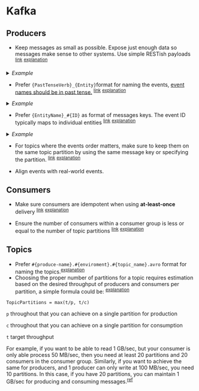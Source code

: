 # Kafka

## Producers

- <a name="keep-small-messages"></a>
  Keep messages as small as possible. Expose just enough data so messages make sense to other systems. Use simple RESTish payloads <sup>[link](#keep-small-messages)</sup> <sup>[explanation](https://martinfowler.com/articles/microservices.html#SmartEndpointsAndDumbPipes)</sup>

<details>
  <summary><em>Example</em></summary>


```javascript
// Bad
{
  "type": "record",
  "name": "published_recipe",
  "fields": [{
    "name": "published_at",
    "type":  {
      "type": "long",
      "logicalType": "timestamp-micros"
    },
    {
      "name": "first_approved_at",
      "type": ["null", {
         "type": "long",
         "logicalType": "timestamp-micros"
      }],
      "default": null
    }]
}

// Good
{
  "type": "record",
  "name": "published_recipe",
  "fields": [{
    "name": "published_at",
    "type":  {
      "type": "long",
      "logicalType": "timestamp-micros"
    }}]
}},
```

</details>

- <a name="events-name-past-tense"></a>
  Prefer `{PastTenseVerb}_{Entity}`format for naming the events, [event names should be in past tense.](https://danielwhittaker.me/2014/10/18/6-code-smells-cqrs-events-avoid/) <sup>[link](#events-name-past-tense)</sup> <sup>[explanation](https://danielwhittaker.me/2014/10/18/6-code-smells-cqrs-events-avoid)</sup>

<details>
  <summary><em>Example</em></summary>


```javascript
// Bad
{
  "type": "record",
  "name": "publishing_recipe"
}

// Good
{
  "type": "record",
  "name": "published_recipe"
}
```

</details>

- <a name="topic-message-key"></a>
  Prefer `{EntityName}_#{ID}` as format of messages keys. The event ID typically maps to individual entities <sup>[link](#topic-message-key)</sup> <sup>[explanation](https://docs.microsoft.com/en-us/azure/architecture/patterns/event-sourcing#issues-and-considerations)</sup>

<details>
  <summary><em>Example</em></summary>


  - recipe_1
  - tip_42

</details>

- <a name="event-orders-matters"></a>
  For topics where the events order matters, make sure to keep them on the same topic partition by using the same message key or specifying the partition. <sup>[link](#event-orders-matters)</sup> <sup>[explanation](https://www.confluent.io/blog/put-several-event-types-kafka-topic/)</sup>

- Align events with real-world events.

## Consumers

- <a name="at-least-once-consumers"></a>
  Make sure consumers are idempotent when using **at-least-once** delivery <sup>[link](#at-least-once-consumers)</sup> <sup>[explanation](https://www.confluent.io/blog/exactly-once-semantics-are-possible-heres-how-apache-kafka-does-it)</sup>

- <a name="number-consumers-within-consumer-group"></a>
  Ensure the number of consumers within a consumer group is less or equal to the number of topic partitions <sup>[link](#number-consumers-within-consumer-group)</sup> <sup>[explanation](https://www.oreilly.com/library/view/kafka-the-definitive/9781491936153/ch04.html#T1_overflow_nomessage)</sup>


## Topics

- Prefer `#{produce-name}.#{enviroment}.#{topic_name}.avro` format for naming the topics.<sup>[explanation](https://itlabs.jyotirmegha.in/kiranprabhu/kafka-topic-naming-conventions-best-practices/)</sup>
- Choosing the proper number of partitions for a topic requires estimation based on the desired throughput of producers and consumers per partition, a simple formula could be: <sup>[explanation](https://www.confluent.io/blog/how-choose-number-topics-partitions-kafka-cluster/)</sup>

```
TopicPartitions = max(t/p, t/c)
```

`p`  throughout that you can achieve on a single partition for production

`c` throughout that you can achieve on a single partition for consumption

`t` target throughput

For example, if you want to be able to read 1 GB/sec, but your consumer is only able process 50 MB/sec, then you need at least 20 partitions and 20 consumers in the consumer group. Similarly, if you want to achieve the same for producers, and 1 producer can only write at 100 MB/sec, you need 10 partitions. In this case, if you have 20 partitions, you can maintain 1 GB/sec for producing and consuming messages.<sup>[ref](https://docs.cloudera.com/runtime/7.2.1/kafka-performance-tuning/topics/kafka-tune-sizing-partition-number.html)</sup>
